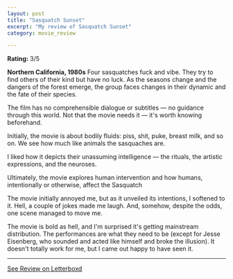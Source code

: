 ```yaml
---
layout: post
title: "Sasquatch Sunset"
excerpt: "My review of Sasquatch Sunset"
category: movie_review

---
```


**Rating:** 3/5

<b>Northern California, 1980s</b>
Four sasquatches fuck and vibe. They try to find others of their kind but have no luck. As the seasons change and the dangers of the forest emerge, the group faces changes in their dynamic and the fate of their species.

The film has no comprehensible dialogue or subtitles — no guidance through this world. Not that the movie needs it — it's worth knowing beforehand.

Initially, the movie is about bodily fluids: piss, shit, puke, breast milk, and so on. We see how much like animals the sasquaches are.

I liked how it depicts their unassuming intelligence — the rituals, the artistic expressions, and the neuroses.

Ultimately, the movie explores human intervention and how humans, intentionally or otherwise, affect the Sasquatch

The movie initially annoyed me, but as it unveiled its intentions, I softened to it. Hell, a couple of jokes made me laugh. And, somehow, despite the odds, one scene managed to move me.

The movie is bold as hell, and I'm surprised it's getting mainstream distribution. The performances are what they need to be (except for Jesse Eisenberg, who sounded and acted like himself and broke the illusion). It doesn't totally work for me, but I came out happy to have seen it.

<hr>

[See Review on Letterboxd](https://boxd.it/6lbHj5)

